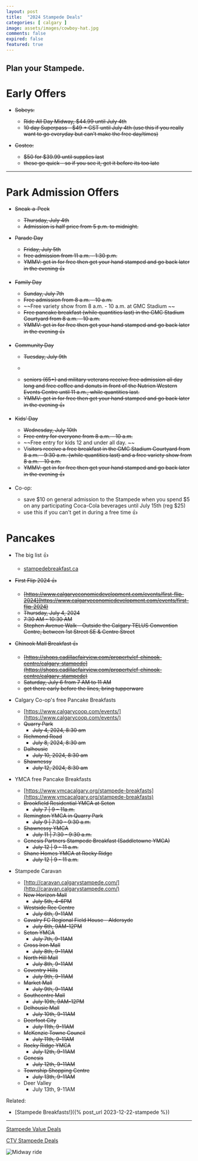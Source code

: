 ```yaml
---
layout: post
title:  "2024 Stampede Deals"
categories: [ calgary ]
image: assets/images/cowboy-hat.jpg
comments: false
expired: false
featured: true
---
```


Plan your Stampede.
------------------------------------------

# Early Offers

- ~~Sobeys:~~
    - ~~Ride All Day Midway, $44.99 until July 4th~~
    - ~~10 day Superpass - $49 + GST until July 4th (use this if you really want to go everyday but can't make the free day/times)~~

- ~~Costco:~~
    - ~~$50 for $39.99 until supplies last~~
    - ~~these go quick - so if you see it, get it before its too late~~

------------------------------------------

# Park Admission Offers

- ~~Sneak-a-Peek~~
    - ~~Thursday, July 4th~~
    - ~~Admission is half price from 5 p.m. to midnight.~~

- ~~Parade Day~~
    - ~~Friday, July 5th~~
    - ~~free admission from 11 a.m. - 1:30 p.m.~~
    - ~~YMMV: get in for free then get your hand stamped and go back later in the evening &#128077;~~

- ~~Family Day~~
    - ~~Sunday, July 7th~~
    - ~~Free admission from 8 a.m. - 10 a.m.~~
    - ~~Free variety show from 8 a.m. - 10 a.m. at GMC Stadium ~~
    - ~~Free pancake breakfast (while quantities last) in the GMC Stadium Courtyard from 8 a.m. – 10 a.m.~~
    - ~~YMMV: get in for free then get your hand stamped and go back later in the evening &#128077;~~

- ~~Community Day~~
    - ~~Tuesday, July 9th~~
    - ~~~~Admission is free for everyone from 10 a.m. - 2 p.m.~~
    - ~~seniors (65+) and military veterans receive free admission all day long and free coffee and donuts in front of the Nutrien Western Events Centre until 11 a.m., while quantities last.~~
    - ~~YMMV: get in for free then get your hand stamped and go back later in the evening &#128077;~~

- ~~Kids’ Day~~
    - ~~Wednesday, July 10th~~
    - ~~Free entry for everyone from 8 a.m. - 10 a.m.~~
    - ~~Free entry for kids 12 and under all day. ~~
    - V~~isitors receive a free breakfast in the GMC Stadium Courtyard from 8 a.m. - 9:30 a.m. (while quantities last) and a free variety show from 8 a.m. - 10 a.m.~~
    - ~~YMMV: get in for free then get your hand stamped and go back later in the evening &#128077;~~

- Co-op:
    - save $10 on general admission to the Stampede when you spend $5 on any participating Coca-Cola beverages until July 15th  (reg $25)
    - use this if you can't get in during a free time &#128077;

# Pancakes

- The big list &#128077;
    - [stampedebreakfast.ca](https://stampedebreakfast.ca/)

- ~~First Flip 2024 &#128077;~~
    - ~~[https://www.calgaryeconomicdevelopment.com/events/first-flip-2024](https://www.calgaryeconomicdevelopment.com/events/first-flip-2024)~~
    - ~~Thursday, July 4, 2024~~
    - ~~7:30 AM - 10:30 AM~~
    - ~~Stephen Avenue Walk – Outside the Calgary TELUS Convention Centre, between 1st Street SE & Centre Street~~

- ~~Chinook Mall Breakfast &#128077;~~
    - ~~[https://shops.cadillacfairview.com/property/cf-chinook-centre/calgary-stampede](https://shops.cadillacfairview.com/property/cf-chinook-centre/calgary-stampede)~~
    - ~~Saturday, July 6 from 7 AM to 11 AM~~
    - ~~get there early before the lines, bring tupperware~~

- Calgary Co-op's free Pancake Breakfasts
    - [https://www.calgarycoop.com/events/](https://www.calgarycoop.com/events/)
    - ~~Quarry Park~~
        - ~~July 4, 2024, 8:30 am~~
    - ~~Richmond Road~~
        - ~~July 8, 2024, 8:30 am~~
    - ~~Dalhousie~~
        - ~~July 10, 2024, 8:30 am~~
    - ~~Shawnessy~~
        - ~~July 12, 2024, 8:30 am~~

- YMCA free Pancake Breakfasts
    - [https://www.ymcacalgary.org/stampede-breakfasts](https://www.ymcacalgary.org/stampede-breakfasts)
    - ~~Brookfield Residential YMCA at Seton~~
        - ~~July 7 | 9 – 11a.m.~~
    - ~~Remington YMCA in Quarry Park~~
        - ~~July 9 | 7:30 - 9:30 a.m.~~
    -  ~~Shawnessy YMCA~~
        - ~~July 11 | 7:30 - 9:30 a.m.~~
    - ~~Genesis Partners Stampede Breakfast (Saddletowne YMCA)~~
        - ~~July 12 | 9 - 11 a.m.~~
    - ~~Shane Homes YMCA at Rocky Ridge~~
        - ~~July 12 | 9 - 11 a.m.~~


- Stampede Caravan
    - [http://caravan.calgarystampede.com/](http://caravan.calgarystampede.com/)
    - ~~New Horizon Mall~~
        - ~~July 5th, 4-6PM~~
    - ~~Westside Rec Centre~~
        - ~~July 6th, 9-11AM~~
    - ~~Cavalry FC Regional Field House - Aldersyde~~
        - ~~July 6th, 9AM-12PM~~
    - ~~Seton YMCA~~
        - ~~July 7th, 9-11AM~~
    - ~~Cross Iron Mall~~
        - ~~July 8th, 9-11AM~~
    - ~~North Hill Mall~~
        - ~~July 8th, 9-11AM~~
    - ~~Coventry Hills~~
        - ~~July 9th, 9-11AM~~
    - ~~Market Mall~~
        - ~~July 9th, 9-11AM~~
    - ~~Southcentre Mall~~
        - ~~July 10th, 9AM-12PM~~
    - ~~Delhousie Mall~~
        - ~~July 10th, 9-11AM~~
    - ~~Deerfoot City~~
        - ~~July 11th, 9-11AM~~
    - ~~McKenzie Towne Council~~
        - ~~July 11th, 9-11AM~~
    - ~~Rocky Ridge YMCA~~
        - ~~July 12th, 9-11AM~~
    - ~~Genesis~~
        - ~~July 12th, 9-11AM~~
    - ~~Township Shopping Centre~~
        - ~~July 13th, 9-11AM~~
    - Deer Valley
        - July 13th, 9-11AM


Related:
- [Stampede Breakfasts!]({% post_url 2023-12-22-stampede %})

------------------------------------------


[Stampede Value Deals](https://www.calgarystampede.com/stampede/value-deals)

[CTV Stampede Deals](https://calgary.ctvnews.ca/deals-and-discounts-to-save-you-money-at-the-2024-calgary-stampede-1.6922649)

![Midway ride](https://images.ctfassets.net/gk8hs8lmghf8/1mixpLgfOjHuPdDFyRSgA1/0f72ab3f53ff0fe76e450d704db9b873/52177950946_cb4697b2f7_k__1_.jpg?fl=progressive&q=65&w=645&h=460)
